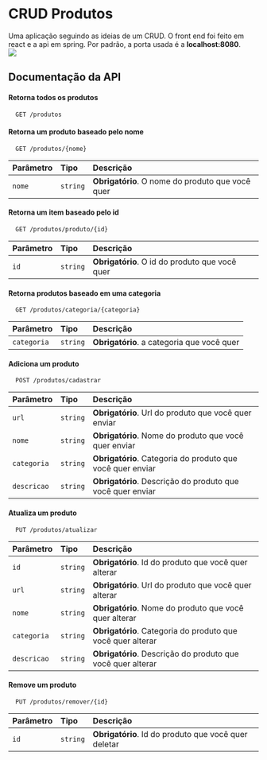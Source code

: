 # CRUD Produtos

Uma aplicação seguindo as ideias de um CRUD.  O front end foi feito em react e a api em spring.
Por padrão, a porta usada é a **localhost:8080**.
<br/>
<img src="https://i.imgur.com/Z4ZwJTV.png">

## Documentação da API

#### Retorna todos os produtos

```http
  GET /produtos
```

#### Retorna um produto baseado pelo nome

```http
  GET /produtos/{nome}
```

| Parâmetro   | Tipo       | Descrição                                   |
| :---------- | :--------- | :------------------------------------------ |
| `nome`      | `string` | **Obrigatório**. O nome do produto que você quer |

#### Retorna um item baseado pelo id

```http
  GET /produtos/produto/{id}
```

| Parâmetro   | Tipo       | Descrição                                   |
| :---------- | :--------- | :------------------------------------------ |
| `id`      | `string` | **Obrigatório**. O id do produto que você quer |


#### Retorna produtos baseado em uma categoria
```http
  GET /produtos/categoria/{categoria}
```

| Parâmetro   | Tipo       | Descrição                                   |
| :---------- | :--------- | :------------------------------------------ |
| `categoria`      | `string` | **Obrigatório**. a categoria que você quer |


#### Adiciona um produto
```http
  POST /produtos/cadastrar
```

| Parâmetro   | Tipo       | Descrição                                   |
| :---------- | :--------- | :------------------------------------------ |
| `url`      | `string` | **Obrigatório**. Url do produto que você quer enviar|
| `nome`      | `string` | **Obrigatório**. Nome do produto que você quer enviar|
| `categoria`      | `string` | **Obrigatório**. Categoria do produto que você quer enviar|
| `descricao`      | `string` | **Obrigatório**. Descrição do produto que você quer enviar|


#### Atualiza um produto
```http
  PUT /produtos/atualizar
```

| Parâmetro   | Tipo       | Descrição                                   |
| :---------- | :--------- | :------------------------------------------ |
| `id`        | `string`  | **Obrigatório**. Id do produto que você quer alterar|
| `url`      | `string` | **Obrigatório**. Url do produto que você quer alterar|
| `nome`      | `string` | **Obrigatório**. Nome do produto que você quer alterar|
| `categoria`      | `string` | **Obrigatório**. Categoria do produto que você quer alterar|
| `descricao`      | `string` | **Obrigatório**. Descrição do produto que você quer alterar|



#### Remove um produto
```http
  PUT /produtos/remover/{id}
```

| Parâmetro   | Tipo       | Descrição                                   |
| :---------- | :--------- | :------------------------------------------ |
| `id`        | `string`  | **Obrigatório**. Id do produto que você quer deletar|




